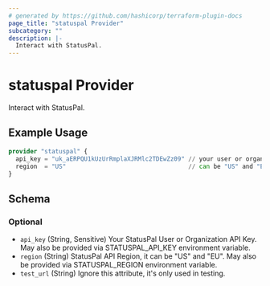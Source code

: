 ```yaml
---
# generated by https://github.com/hashicorp/terraform-plugin-docs
page_title: "statuspal Provider"
subcategory: ""
description: |-
  Interact with StatusPal.
---
```


# statuspal Provider

Interact with StatusPal.

## Example Usage

```terraform
provider "statuspal" {
  api_key = "uk_aERPQU1kUzUrRmplaXJRMlc2TDEwZz09" // your user or organization api key
  region  = "US"                                  // can be "US" and "EU"
}
```

<!-- schema generated by tfplugindocs -->
## Schema

### Optional

- `api_key` (String, Sensitive) Your StatusPal User or Organization API Key. May also be provided via STATUSPAL_API_KEY environment variable.
- `region` (String) StatusPal API Region, it can be "US" and "EU". May also be provided via STATUSPAL_REGION environment variable.
- `test_url` (String) Ignore this attribute, it's only used in testing.
